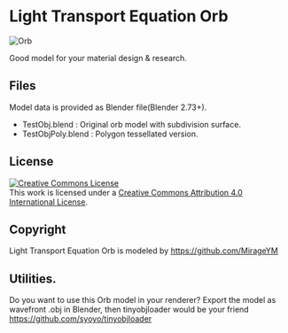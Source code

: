 # Light Transport Equation Orb

![Orb](https://github.com/lighttransport/lighttransportequation-orb/blob/master/lighttransport-orb.jpg?raw=true)

Good model for your material design & research.

## Files

Model data is provided as Blender file(Blender 2.73+).

* TestObj.blend : Original orb model with subdivision surface.
* TestObjPoly.blend : Polygon tessellated version.

## License

<a rel="license" href="http://creativecommons.org/licenses/by/4.0/"><img alt="Creative Commons License" style="border-width:0" src="https://i.creativecommons.org/l/by/4.0/88x31.png" /></a><br />This work is licensed under a <a rel="license" href="http://creativecommons.org/licenses/by/4.0/">Creative Commons Attribution 4.0 International License</a>.

## Copyright

Light Transport Equation Orb is modeled by https://github.com/MirageYM


## Utilities.

Do you want to use this Orb model in your renderer?
Export the model as wavefront .obj in Blender, then tinyobjloader would be your friend https://github.com/syoyo/tinyobjloader
